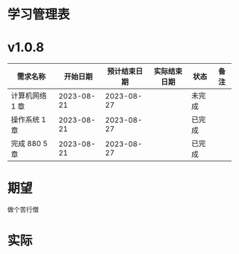 # 学习管理表

# v1.0.8

| 需求名称        | 开始日期   | 预计结束日期 | 实际结束日期 | 状态   | 备注 |
| --------------- | ---------- | ------------ | ------------ | ------ | ---- |
| 计算机网络 1 章 | 2023-08-21 | 2023-08-27   |              | 未完成 |      |
| 操作系统 1 章   | 2023-08-21 | 2023-08-27   |              | 已完成 |      |
| 完成 880 5 章   | 2023-08-21 | 2023-08-27   |              | 已完成 |      |

# 期望

做个苦行僧

# 实际


